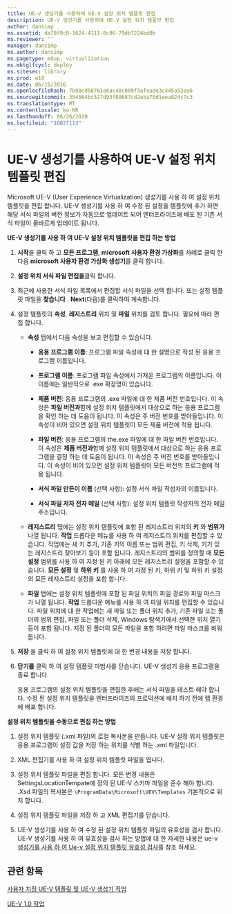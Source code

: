 ```yaml
---
title: UE-V 생성기를 사용하여 UE-V 설정 위치 템플릿 편집
description: UE-V 생성기를 사용하여 UE-V 설정 위치 템플릿 편집
author: dansimp
ms.assetid: da78f9c8-1624-4111-8c96-79db7224bd0b
ms.reviewer: ''
manager: dansimp
ms.author: dansimp
ms.pagetype: mdop, virtualization
ms.mktglfcycl: deploy
ms.sitesec: library
ms.prod: w10
ms.date: 06/16/2016
ms.openlocfilehash: 7b90cd58761e6ac40c089f3afeade3c445a52ea6
ms.sourcegitcommit: 354664bc527d93f80687cd2eba70d1eea024c7c3
ms.translationtype: MT
ms.contentlocale: ko-KR
ms.lasthandoff: 06/26/2020
ms.locfileid: "10827113"
---
```

# UE-V 생성기를 사용하여 UE-V 설정 위치 템플릿 편집


Microsoft UE-V (User Experience Virtualization) 생성기를 사용 하 여 설정 위치 템플릿을 편집 합니다. UE-V 생성기를 사용 하 여 수정 된 설정을 템플릿에 추가 하면 해당 서식 파일의 버전 정보가 자동으로 업데이트 되어 엔터프라이즈에 배포 된 기존 서식 파일이 올바르게 업데이트 됩니다.

**UE-V 생성기를 사용 하 여 UE-V 설정 위치 템플릿을 편집 하는 방법**

1.  **시작**을 클릭 하 고 **모든 프로그램**, **microsoft 사용자 환경 가상화**를 차례로 클릭 한 다음 **microsoft 사용자 환경 가상화 생성기**를 클릭 합니다.

2.  **설정 위치 서식 파일 편집을**클릭 합니다.

3.  최근에 사용한 서식 파일 목록에서 편집할 서식 파일을 선택 합니다. 또는 설정 템플릿 파일을 **찾습니다** . **Next**(다음)를 클릭하여 계속합니다.

4.  설정 템플릿의 **속성**, **레지스트리** 위치 및 **파일** 위치를 검토 합니다. 필요에 따라 편집 합니다.

    -   **속성** 탭에서 다음 속성을 보고 편집할 수 있습니다.

        -   **응용 프로그램 이름**: 프로그램 파일 속성에 대 한 설명으로 작성 된 응용 프로그램 이름입니다.

        -   **프로그램 이름**: 프로그램 파일 속성에서 가져온 프로그램의 이름입니다. 이 이름에는 일반적으로 .exe 확장명이 있습니다.

        -   **제품 버전**: 응용 프로그램의 .exe 파일에 대 한 제품 버전 번호입니다. 이 속성은 **파일 버전과**함께 설정 위치 템플릿에서 대상으로 하는 응용 프로그램을 확인 하는 데 도움이 됩니다. 이 속성은 주 버전 번호를 받아들입니다. 이 속성이 비어 있으면 설정 위치 템플릿이 모든 제품 버전에 적용 됩니다.

        -   **파일 버전**: 응용 프로그램의 the.exe 파일에 대 한 파일 버전 번호입니다. 이 속성은 **제품 버전과**함께 설정 위치 템플릿에서 대상으로 하는 응용 프로그램을 결정 하는 데 도움이 됩니다. 이 속성은 주 버전 번호를 받아들입니다. 이 속성이 비어 있으면 설정 위치 템플릿이 모든 버전의 프로그램에 적용 됩니다.

        -   **서식 파일 만든이 이름** (선택 사항): 설정 서식 파일 작성자의 이름입니다.

        -   **서식 파일 저자 전자 메일** (선택 사항): 설정 위치 템플릿 작성자의 전자 메일 주소입니다.

    -   **레지스트리** 탭에는 설정 위치 템플릿에 포함 된 레지스트리 위치의 **키** 와 **범위가** 나열 됩니다. **작업** 드롭다운 메뉴를 사용 하 여 레지스트리 위치를 편집할 수 있습니다. 작업에는 새 키 추가, 기존 키의 이름 또는 범위 편집, 키 삭제, 키가 있는 레지스트리 찾아보기 등이 포함 됩니다. 레지스트리의 범위를 정의할 때 **모든 설정** 범위를 사용 하 여 지정 된 키 아래에 모든 레지스트리 설정을 포함할 수 있습니다. **모든 설정** 및 **하위 키** 를 사용 하 여 지정 된 키, 하위 키 및 하위 키 설정의 모든 레지스트리 설정을 포함 합니다.

    -   **파일** 탭에는 설정 위치 템플릿에 포함 된 파일 위치의 파일 경로와 파일 마스크가 나열 됩니다. **작업** 드롭다운 메뉴를 사용 하 여 파일 위치를 편집할 수 있습니다. 파일 위치에 대 한 작업에는 새 파일 또는 폴더 위치 추가, 기존 파일 또는 폴더의 범위 편집, 파일 또는 폴더 삭제, Windows 탐색기에서 선택한 위치 열기 등이 포함 됩니다. 지정 된 폴더의 모든 파일을 포함 하려면 파일 마스크를 비워 둡니다.

5.  **저장** 을 클릭 하 여 설정 위치 템플릿에 대 한 변경 내용을 저장 합니다.

6.  **닫기를** 클릭 하 여 설정 템플릿 마법사를 닫습니다. UE-V 생성기 응용 프로그램을 종료 합니다.

    응용 프로그램의 설정 위치 템플릿을 편집한 후에는 서식 파일을 테스트 해야 합니다. 수정 된 설정 위치 템플릿을 엔터프라이즈의 프로덕션에 배치 하기 전에 랩 환경에 배포 합니다.

**설정 위치 템플릿을 수동으로 편집 하는 방법**

1.  설정 위치 템플릿 (.xml 파일)의 로컬 복사본을 만듭니다. UE-V 설정 위치 템플릿은 응용 프로그램이 설정 값을 저장 하는 위치를 식별 하는 .xml 파일입니다.

2.  XML 편집기를 사용 하 여 설정 위치 템플릿 파일을 엽니다.

3.  설정 위치 템플릿 파일을 편집 합니다. 모든 변경 내용은 SettingsLocationTempate에 정의 된 UE-V 스키마 파일을 준수 해야 합니다. .Xsd 파일의 복사본은 `\ProgramData\Microsoft\UEV\Templates` 기본적으로 위치 합니다.

4.  설정 위치 템플릿 파일을 저장 하 고 XML 편집기를 닫습니다.

5.  UE-V 생성기를 사용 하 여 수정 된 설정 위치 템플릿 파일의 유효성을 검사 합니다. UE-V 생성기를 사용 하 여 유효성을 검사 하는 방법에 대 한 자세한 내용은 ue-v [생성기를 사용 하 여 Ue-v 설정 위치 템플릿 유효성 검사](validate-ue-v-settings-location-templates-with-ue-v-generator.md)를 참조 하세요.

## 관련 항목


[사용자 지정 UE-V 템플릿 및 UE-V 생성기 작업](working-with-custom-ue-v-templates-and-the-ue-v-generator.md)

[UE-V 1.0 작업](operations-for-ue-v-10.md)

 

 





